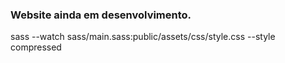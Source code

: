 ### Website ainda em desenvolvimento.

sass --watch sass/main.sass:public/assets/css/style.css --style compressed
